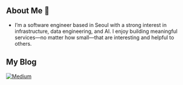 <!--
**usa6463/usa6463** is a ✨ _special_ ✨ repository because its `README.md` (this file) appears on your GitHub profile.

Here are some ideas to get you started:

- 🔭 I’m currently working on ...
- 🌱 I’m currently learning ...
- 👯 I’m looking to collaborate on ...
- 🤔 I’m looking for help with ...
- 💬 Ask me about ...
- 📫 How to reach me: ...
- 😄 Pronouns: ...
- ⚡ Fun fact: ...
-->

## About Me 🎸
- I’m a software engineer based in Seoul with a strong interest in infrastructure, data engineering, and AI. I enjoy building meaningful services—no matter how small—that are interesting and helpful to others.

## My Blog
[![Medium](https://img.shields.io/badge/Medium-12100E?style=for-the-badge&logo=medium&logoColor=white)](https://medium.com/@usa6463)
